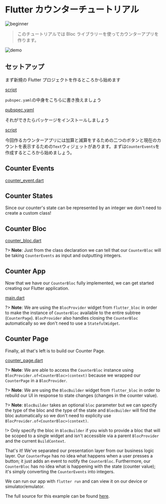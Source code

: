 # Flutter カウンターチュートリアル

![beginner](https://img.shields.io/badge/level-beginner-green.svg)

> このチュートリアルでは Bloc ライブラリーを使ってカウンターアプリを作ります。

![demo](../../assets/gifs/flutter_counter.gif)

## セットアップ

まず新規の Flutter プロジェクトを作るところから始めます

[script](../_snippets/flutter_counter_tutorial/flutter_create.sh.md ':include')

`pubspec.yaml`の中身をこちらに書き換えましょう

[pubspec.yaml](../_snippets/flutter_counter_tutorial/pubspec.yaml.md ':include')

それができたらパッケージをインストールしましょう

[script](../_snippets/flutter_counter_tutorial/flutter_packages_get.sh.md ':include')

今回作るカウンターアプリには加算と減算をするための二つのボタンと現在のカウントを表示するための`Text`ウィジェットがあります。まずは`CounterEvents`を作成するところから始めましょう。

## Counter Events

[counter_event.dart](../_snippets/flutter_counter_tutorial/counter_event.dart.md ':include')

## Counter States

Since our counter's state can be represented by an integer we don't need to create a custom class!

## Counter Bloc

[counter_bloc.dart](../_snippets/flutter_counter_tutorial/counter_bloc.dart.md ':include')

?> **Note**: Just from the class declaration we can tell that our `CounterBloc` will be taking `CounterEvents` as input and outputting integers.

## Counter App

Now that we have our `CounterBloc` fully implemented, we can get started creating our Flutter application.

[main.dart](../_snippets/flutter_counter_tutorial/main.dart.md ':include')

?> **Note**: We are using the `BlocProvider` widget from `flutter_bloc` in order to make the instance of `CounterBloc` available to the entire subtree (`CounterPage`). `BlocProvider` also handles closing the `CounterBloc` automatically so we don't need to use a `StatefulWidget`.

## Counter Page

Finally, all that's left is to build our Counter Page.

[counter_page.dart](../_snippets/flutter_counter_tutorial/counter_page.dart.md ':include')

?> **Note**: We are able to access the `CounterBloc` instance using `BlocProvider.of<CounterBloc>(context)` because we wrapped our `CounterPage` in a `BlocProvider`.

?> **Note**: We are using the `BlocBuilder` widget from `flutter_bloc` in order to rebuild our UI in response to state changes (changes in the counter value).

?> **Note**: `BlocBuilder` takes an optional `bloc` parameter but we can specify the type of the bloc and the type of the state and `BlocBuilder` will find the bloc automatically so we don't need to explicity use `BlocProvider.of<CounterBloc>(context)`.

!> Only specify the bloc in `BlocBuilder` if you wish to provide a bloc that will be scoped to a single widget and isn't accessible via a parent `BlocProvider` and the current `BuildContext`.

That's it! We've separated our presentation layer from our business logic layer. Our `CounterPage` has no idea what happens when a user presses a button; it just adds an event to notify the `CounterBloc`. Furthermore, our `CounterBloc` has no idea what is happening with the state (counter value); it's simply converting the `CounterEvents` into integers.

We can run our app with `flutter run` and can view it on our device or simulator/emulator.

The full source for this example can be found [here](https://github.com/felangel/Bloc/tree/master/packages/flutter_bloc/example).
